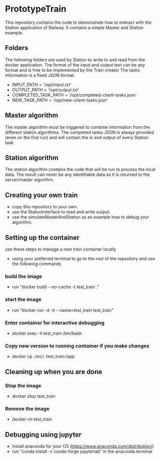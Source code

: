# PrototypeTrain
This repository contains the code to demonstrate how to interact with the Station application of Railway.
It contains a simple Master and Station example.

## Folders
The following folders are used by Station to write to and read from the docker application.
The format of the input and output text can be any format and is free to be implemented by the Train creator
The tasks information is a fixed JSON format.
- INPUT_PATH = '/opt/input.txt'
- OUTPUT_PATH = '/opt/output.txt'
- COMPLETED_TASK_PATH = '/opt/completed-client-tasks.json'
- NEW_TASK_PATH = '/opt/new-client-tasks.json'

## Master algorithm
The master algorithm must be triggered to combine information from the different station algorithms.
The completed tasks JSON is always provided (even on the first run) and will contain the in and output of every Station task

## Station algorithm
The station algorithm contains the code that will be run to process the local data.
The result can never be any identifiable data as it is returned to the server/master algorithm.

## Creating your own train
- copy this repository to your own.
- use the StationInterface to read and write output.
- use the simulateMasterAndStation as an example how to debug your algorithm.

## Setting up the container
use these steps to manage a new train container locally

- using your preferred terminal to go to the root of the repository and use the following commands
### build the image
- run "docker build --no-cache -t test_train ."
### start the image
- run "docker run -d -it --name=test_train test_train"
### Enter container for interactive debugging
- docker exec -it test_train /bin/bash
### Copy new version to running container if you make changes
- docker cp ./src/. test_train:/app

## Cleaning up when you are done
### Stop the image
- docker stop test_train
### Remove the image
- docker rm test_train

## Debugging using jupyter
- install anaconda for your OS (https://www.anaconda.com/distribution/)
- run "conda install -c conda-forge jupyterlab" in the anaconda terminal